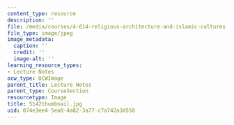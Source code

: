 ```yaml
---
content_type: resource
description: ''
file: /media/courses/4-614-religious-architecture-and-islamic-cultures-fall-2002/074e3ee45ea84a823a77c7a742a3d550_5142thumbnail.jpg
file_type: image/jpeg
image_metadata:
  caption: ''
  credit: ''
  image-alt: ''
learning_resource_types:
- Lecture Notes
ocw_type: OCWImage
parent_title: Lecture Notes
parent_type: CourseSection
resourcetype: Image
title: 5142thumbnail.jpg
uid: 074e3ee4-5ea8-4a82-3a77-c7a742a3d550
---
```

